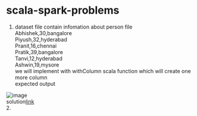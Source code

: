 # scala-spark-problems
1. dataset file contain infomation about person file<br>
Abhishek,30,bangalore<br>
Piyush,32,hyderabad<br>
Pranit,16,chennai<br>
Pratik,39,bangalore<br>
Tanvi,12,hyderabad<br>
Ashwin,19,mysore<br>
we will implement with withColumn scala function which will create one more column <br>
expected output

![image](https://user-images.githubusercontent.com/17496623/168848572-e4e582a3-5b17-4eee-a691-135e2765ad30.png)<br>
solution<a href='https://github.com/pratikp12/scala-spark-problems/blob/main/extra_column'>link</a><br>
2.  
